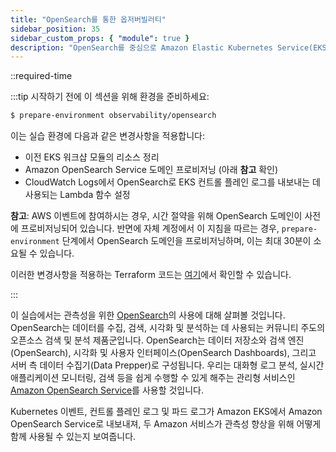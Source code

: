```yaml
---
title: "OpenSearch를 통한 옵저버빌러티"
sidebar_position: 35
sidebar_custom_props: { "module": true }
description: "OpenSearch를 중심으로 Amazon Elastic Kubernetes Service(EKS)의 관측성 기능을 구축합니다."
---
```


::required-time

:::tip 시작하기 전에
이 섹션을 위해 환경을 준비하세요:

```bash timeout=3600 wait=30
$ prepare-environment observability/opensearch
```

이는 실습 환경에 다음과 같은 변경사항을 적용합니다:

- 이전 EKS 워크샵 모듈의 리소스 정리
- Amazon OpenSearch Service 도메인 프로비저닝 (아래 **참고** 확인)
- CloudWatch Logs에서 OpenSearch로 EKS 컨트롤 플레인 로그를 내보내는 데 사용되는 Lambda 함수 설정

**참고**: AWS 이벤트에 참여하시는 경우, 시간 절약을 위해 OpenSearch 도메인이 사전에 프로비저닝되어 있습니다. 반면에 자체 계정에서 이 지침을 따르는 경우, `prepare-environment` 단계에서 OpenSearch 도메인을 프로비저닝하며, 이는 최대 30분이 소요될 수 있습니다.

이러한 변경사항을 적용하는 Terraform 코드는 [여기](https://github.com/VAR::MANIFESTS_OWNER/VAR::MANIFESTS_REPOSITORY/tree/VAR::MANIFESTS_REF/manifests/modules/observability/opensearch/.workshop/terraform)에서 확인할 수 있습니다.

:::

이 실습에서는 관측성을 위한 [OpenSearch](https://opensearch.org/about.html)의 사용에 대해 살펴볼 것입니다. OpenSearch는 데이터를 수집, 검색, 시각화 및 분석하는 데 사용되는 커뮤니티 주도의 오픈소스 검색 및 분석 제품군입니다. OpenSearch는 데이터 저장소와 검색 엔진(OpenSearch), 시각화 및 사용자 인터페이스(OpenSearch Dashboards), 그리고 서버 측 데이터 수집기(Data Prepper)로 구성됩니다. 우리는 대화형 로그 분석, 실시간 애플리케이션 모니터링, 검색 등을 쉽게 수행할 수 있게 해주는 관리형 서비스인 [Amazon OpenSearch Service](https://aws.amazon.com/opensearch-service/)를 사용할 것입니다.

Kubernetes 이벤트, 컨트롤 플레인 로그 및 파드 로그가 Amazon EKS에서 Amazon OpenSearch Service로 내보내져, 두 Amazon 서비스가 관측성 향상을 위해 어떻게 함께 사용될 수 있는지 보여줍니다.